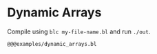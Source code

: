 # Dynamic Arrays

Compile using `blc my-file-name.bl` and run `./out`.

```bl
@@@examples/dynamic_arrays.bl
```
